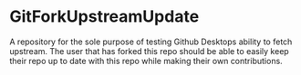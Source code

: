 # GitForkUpstreamUpdate
A repository for the sole purpose of testing Github Desktops ability to fetch upstream. The user that has forked this repo should be able to easily keep their repo up to date with this repo while making their own contributions.
